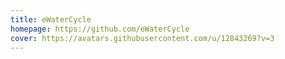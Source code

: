 ```yaml
---
title: eWaterCycle
homepage: https://github.com/eWaterCycle
cover: https://avatars.githubusercontent.com/u/12843269?v=3
---
```


    
